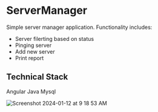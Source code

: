 # ServerManager

Simple server manager application. Functionality includes: 
- Server filerting based on status
- Pinging server 
- Add new server
- Print report

## Technical Stack 
Angular
Java
Mysql 


![Screenshot 2024-01-12 at 9 18 53 AM](https://github.com/eelizan1/ServerManager/assets/15695349/3fcd2a84-cda9-4662-bb42-b17334e5d0a0)
